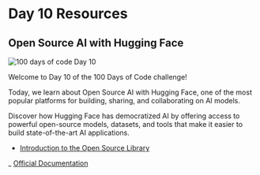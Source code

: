 # Day 10 Resources

## Open Source AI with Hugging Face

![100 days of code Day 10](../../Images/Day10.jpg)

Welcome to Day 10 of the 100 Days of Code challenge! 

Today, we learn about Open Source AI with Hugging Face, one of the most popular platforms for building, sharing, and collaborating on AI models.

Discover how Hugging Face has democratized AI by offering access to powerful open-source models, datasets, and tools that make it easier to build state-of-the-art AI applications.

- [Introduction to the Open Source Library](https://www.youtube.com/watch?v=wMqo7-d4T4Y&list=PL02dtxLisSijKxtTNoRbQ47RWdGZ27wN0&index=4)

_ [Official Documentation](https://huggingface.co/)
